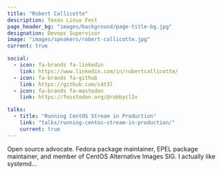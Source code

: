 ```yaml
---
title: "Robert Callicotte"
description: Texas Linux Fest
page_header_bg: "images/background/page-title-bg.jpg"
designation: Devops Supervisor
image: "images/speakers/robert-callicotte.jpg"
current: true

social:
  - icon: fa-brands fa-linkedin
    link: https://www.linkedin.com/in/robertcallicotte/
  - icon: fa-brands fa-github
    link: https://github.com/c4t3l
  - icon: fa-brands fa-mastodon
    link: https://fosstodon.org/@robbycl2v

talks:
  - title: "Running CentOS Stream in Production"
    link: "talks/running-centos-stream-in-production/"
    current: true
---
```


Open source advocate. Fedora package maintainer, EPEL package maintainer, and
member of CentOS Alternative Images SIG. I actually like systemd...
